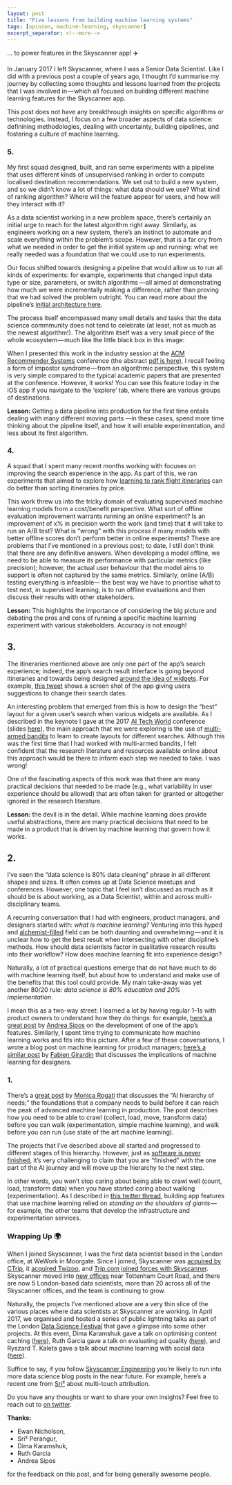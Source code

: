 ```yaml
---
layout: post
title: "Five lessons from building machine learning systems"
tags: [opinion, machine-learning, skyscanner]
excerpt_separator: <!--more-->
---
```


... to power features in the Skyscanner app! ✈️
<!--more-->

In January 2017 I left Skyscanner, where I was a Senior Data Scientist. Like I did with a previous post a couple of years ago, I thought I’d summarise my journey by collecting some thoughts and lessons learned from the projects that I was involved in — which all focused on building different machine learning features for the Skyscanner app.

This post does not have any breakthrough insights on specific algorithms or technologies. Instead, I focus on a few broader aspects of data science: definining methodologies, dealing with uncertainty, building pipelines, and fostering a culture of machine learning.

### 5.
My first squad designed, built, and ran some experiments with a pipeline that uses different kinds of unsupervised ranking in order to compute localised destination recommendations. We set out to build a new system, and so we didn’t know a lot of things: what data should we use? What kind of ranking algorithm? Where will the feature appear for users, and how will they interact with it?

As a data scientist working in a new problem space, there’s certainly an initial urge to reach for the latest algorithm right away. Similarly, as engineers working on a new system, there’s an instinct to automate and scale everything within the problem’s scope. However, that is a far cry from what we needed in order to get the initial system up and running: what we really needed was a foundation that we could use to run experiments.

Our focus shifted towards designing a pipeline that would allow us to run all kinds of experiments: for example, experiments that changed input data type or size, parameters, or switch algorithms —all aimed at demonstrating how much we were incrementally making a difference, rather than proving that we had solved the problem outright. You can read more about the pipeline’s [initial architecture here](https://towardsdatascience.com/write-the-code-f6d58c728df0).

The process itself encompassed many small details and tasks that the data science commmunity does not tend to celebrate (at least, not as much as the newest algorithm!). The algorithm itself was a very small piece of the whole ecosystem — much like the little black box in this image:

<!-- <figure name="1fe6" id="1fe6" class="graf graf--figure graf-after--p"><div class="aspectRatioPlaceholder is-locked" style="max-width: 700px; max-height: 259px;"><div class="aspectRatioPlaceholder-fill" style="padding-bottom: 37%;"></div><img class="graf-image" data-image-id="1*XJYmDINosll9EbXDC_mZKw.png" data-width="1540" data-height="570" src="https://cdn-images-1.medium.com/max/800/1*XJYmDINosll9EbXDC_mZKw.png"></div><figcaption class="imageCaption">Source (PDF): <a href="http://papers.nips.cc/paper/5656-hidden-technical-debt-in-machine-learning-systems" data-href="http://papers.nips.cc/paper/5656-hidden-technical-debt-in-machine-learning-systems" class="markup--anchor markup--figure-anchor" rel="noopener" target="_blank">Hidden Technical Debt in Machine Learning Systems,</a> from NIPS 2015.</figcaption></figure> -->

When I presented this work in the industry session at the [ACM Recommender Systems](https://recsys.acm.org/recsys17/industry-session-1/#content-tab-1-3-tab) conference (the abstract [pdf is here](http://nlathia.github.io/papers/lathia_recsys17.pdf)), I recall feeling a form of impostor syndrome — from an algorithmic perspective, this system is very simple compared to the typical academic papers that are presented at the conference. However, it works! You can see this feature today in the iOS app if you navigate to the ‘explore’ tab, where there are various groups of destinations.

**Lesson:** Getting a data pipeline into production for the first time entails dealing with many different moving parts —in these cases, spend more time thinking about the pipeline itself, and how it will enable experimentation, and less about its first algorithm.

### 4.
A squad that I spent many recent months working with focuses on improving the search experience in the app. As part of this, we ran experiments that aimed to explore how [learning to rank flight itineraries](https://hackernoon.com/learning-to-rank-for-flight-itinerary-search-8594761eb867) can do better than sorting itineraries by price.

This work threw us into the tricky domain of evaluating supervised machine learning models from a cost/benefit perspective. What sort of offline evaluation improvement warrants running an online experiment? Is an improvement of x% in precision worth the work (and time) that it will take to run an A/B test? What is “wrong” with this process if many models with better offline scores don’t perform better in online experiments? These are problems that I’ve mentioned in a previous post; to date, I still don’t think that there are any definitive answers. When developing a model offline, we need to be able to measure its performance with particular metrics (like precision); however, the actual user behaviour that the model aims to support is often not captured by the same metrics. Similarly, online (A/B) testing everything is infeasible— the best way we have to prioritise what to test next, in supervised learning, is to run offline evaluations and then discuss their results with other stakeholders.

**Lesson:** This highlights the importance of considering the big picture and debating the pros and cons of running a specific machine learning experiment with various stakeholders. Accuracy is not enough!

## 3.
The itineraries mentioned above are only one part of the app’s search experience; indeed, the app’s search result interface is going beyond itineraries and towards being designed [around the idea of widgets](https://medium.com/@SkyscannerEng/from-itineraries-to-widgets-9b89ca72fda4). For example, [this tweet](https://twitter.com/Skyscanner/status/944146987087224832) shows a screen shot of the app giving users suggestions to change their search dates.

An interesting problem that emerged from this is how to design the “best” layout for a given user’s search when various widgets are available. As I described in the keynote I gave at the 2017 [AI Tech World](http://www.aitechworld.net/) conference (slides [here](https://www.slideshare.net/neal.lathia/ai-personalised-experiences)), the main approach that we were exploring is the use of [multi-armed bandits](https://en.wikipedia.org/wiki/Multi-armed_bandit) to learn to create layouts for different searches. Although this was the first time that I had worked with multi-armed bandits, I felt confident that the research literature and resources available online about this approach would be there to inform each step we needed to take. I was wrong!

One of the fascinating aspects of this work was that there are many practical decisions that needed to be made (e.g., what variability in user experience should be allowed) that are often taken for granted or altogether ignored in the research literature.

**Lesson:** the devil is in the detail. While machine learning does provide useful abstractions, there are many practical decisions that need to be made in a product that is driven by machine learning that govern how it works.

## 2.
I’ve seen the “data science is 80% data cleaning” phrase in all different shapes and sizes. It often comes up at Data Science meetups and conferences. However, one topic that I feel isn’t discussed as much as it should be is about working, as a Data Scientist, within and across multi-disciplinary teams.

A recurring conversation that I had with engineers, product managers, and designers started with: _what is machine learning?_ Venturing into this hyped and [alchemist-filled](https://www.youtube.com/watch?v=ORHFOnaEzPc) field can be both daunting and overwhelming — and it is unclear how to get the best result when intersecting with other discipline’s methods. How should data scientists factor in qualitative research results into their workflow? How does machine learning fit into experience design?

Naturally, a lot of practical questions emerge that do not have much to do with machine learning itself, but about how to understand and make use of the benefits that this tool could provide. My main take-away was yet another 80/20 rule: _data science is 80% education and 20% implementation_.

I mean this as a two-way street: I learned a lot by having regular 1–1s with product owners to understand how they do things: for example, [here’s a great post](https://hackernoon.com/look-at-your-product-from-a-new-perspective-f0709760614b) by [Andrea Sipos](https://medium.com/u/9b0ace60125e) on the development of one of the app’s features. Similarly, I spent time trying to communicate how machine learning works and fits into this picture. After a few of these conversations, I wrote a blog post on machine learning for product managers; [here’s a similar post](https://medium.com/@girardin/experience-design-in-the-machine-learning-era-e16c87f4f2e2) by [Fabien Girardin](https://medium.com/u/f2dadcd2686c) that discusses the implications of machine learning for designers.

### 1.
There’s a [great post](https://hackernoon.com/the-ai-hierarchy-of-needs-18f111fcc007) by [Monica Rogati](https://medium.com/u/b31aba7f4828) that discusses the “AI hierarchy of needs;” the foundations that a company needs to build before it can reach the peak of advanced machine learning in production. The post describes how you need to be able to crawl (collect, load, move, transform data) before you can walk (experimentation, simple machine learning), and walk before you can run (use state of the art machine learning).

The projects that I’ve described above all started and progressed to different stages of this hierarchy. However, just as [software is never finished](http://dilbert.com/strip/2017-10-02), it’s very challenging to claim that you are “finished” with the one part of the AI journey and will move up the hierarchy to the next step.

In other words, you won’t stop caring about being able to crawl well (count, load, transform data) when you have started caring about walking (experimentation). As I described in [this twitter thread](https://twitter.com/neal_lathia/status/902212550980493312), building app features that use machine learning relied on _standing on the shoulders of giants_ — for example, the other teams that develop the infrastructure and experimentation services.

### Wrapping Up 🌍
When I joined Skyscanner, I was the first data scientist based in the London office, at WeWork in Moorgate. Since I joined, Skyscanner was [acquired by CTrip](https://www.skyscanner.net/blogs/ctrip-announces-agreement-to-acquire-skyscanner), it [acquired Twizoo](https://techcrunch.com/2017/11/09/skyscanner-buys-twizoo-to-add-social-content-shout-outs-to-travel-reviews/), and [Trip.com joined forces with Skyscanner](https://www.skyscanner.net/blogs/skyscanner-to-launch-in-trip-content-through-trip-com). Skyscanner moved into [new offices](https://www.skyscanner.net/jobs/offices/london/) near Tottenham Court Road, and there are now 5 London-based data scientists, more than 20 across all of the Skyscanner offices, and the team is continuing to grow.

Naturally, the projects I’ve mentioned above are a very thin slice of the various places where data scientists at Skyscanner are working. In April 2017, we organised and hosted a series of public lightning talks as part of the London [Data Science Festival](http://past.datasciencefestival.com/2017/london/event/london/2017/data-science-festival-day-2-lightening-talks-skyscanner/) that gave a glimpse into some other projects. At this event, Dima Karamshuk gave a talk on optimising content caching ([here](https://www.youtube.com/watch?v=NFM0tsvZEds)), Ruth Garcia gave a talk on evaluating ad quality ([here](https://www.youtube.com/watch?v=Ggv1I27anmc)), and Ryszard T. Kaleta gave a talk about machine learning with social data ([here](https://www.youtube.com/watch?v=__ILL-EGGCY)).

Suffice to say, if you follow [Skyscanner Engineering](https://medium.com/u/401f3b3c958f) you’re likely to run into more data science blog posts in the near future. For example, here’s a recent one from [Sri²](https://medium.com/@SkyscannerEng/lets-make-roi-a-fair-game-e2eb734a9560) about multi-touch attribution.

Do you have any thoughts or want to share your own insights? Feel free to reach out to [on twitter](https://twitter.com/neal_lathia).

**Thanks:**
* Ewan Nicholson,
* Sri² Perangur,
* Dima Karamshuk,
* Ruth Garcia
* Andrea Sipos

for the feedback on this post, and for being generally awesome people.
